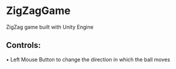 # ZigZagGame
ZigZag game built with Unity Engine

## Controls:
• Left Mouse Button to change the direction in which the ball moves
